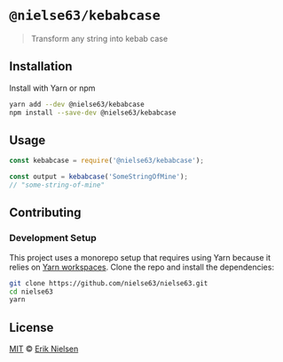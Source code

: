 # `@nielse63/kebabcase`

> Transform any string into kebab case

## Installation

Install with Yarn or npm

```bash
yarn add --dev @nielse63/kebabcase
npm install --save-dev @nielse63/kebabcase
```

## Usage

```js
const kebabcase = require('@nielse63/kebabcase');

const output = kebabcase('SomeStringOfMine');
// "some-string-of-mine"
```

## Contributing

### Development Setup

This project uses a monorepo setup that requires using Yarn because it
relies on
[Yarn workspaces](https://yarnpkg.com/blog/2017/08/02/introducing-workspaces/).
Clone the repo and install the dependencies:

```bash
git clone https://github.com/nielse63/nielse63.git
cd nielse63
yarn
```

## License

[MIT](https://github.com/nielse63/nielse63/blob/master/LICENSE) © [Erik Nielsen](https://312development.com)
